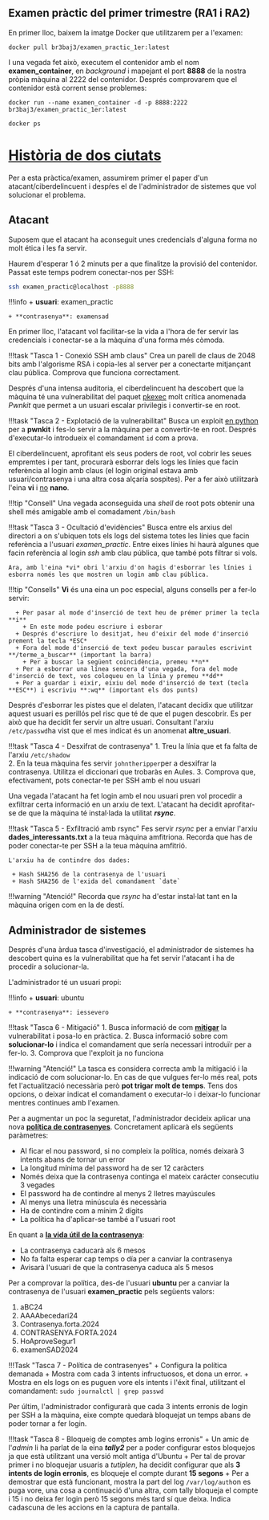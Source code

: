 ## Examen pràctic del primer trimestre (RA1 i RA2)

En primer lloc, baixem la imatge Docker que utilitzarem per a l'examen:

```console
docker pull br3baj3/examen_practic_1er:latest
```

I una vegada fet això, executem el contenidor amb el nom **examen_container**, en *background* i mapejant el port **8888** de la nostra pròpia màquina al 2222 del contenidor. Després comprovarem que el contenidor està corrent sense problemes:

```console
docker run --name examen_container -d -p 8888:2222 br3baj3/examen_practic_1er:latest

docker ps
```
# [Història de dos ciutats](https://www.filmaffinity.com/es/film229121.html)

Per a esta pràctica/examen, assumirem primer el paper d'un atacant/ciberdelincuent i despŕes el de l'administrador de sistemes que vol solucionar el problema.

## Atacant

Suposem que el atacant ha aconseguit unes credencials d'alguna forma no molt ética i les fa servir.

Haurem d'esperar 1 ó 2 minuts per a que finalitze la provisió del contenidor. Passat este temps podrem conectar-nos per SSH: 

```bash
ssh examen_practic@localhost -p8888
```
!!!info
    + **usuari**: examen_practic
  
    + **contrasenya**: examensad

En primer lloc, l'atacant vol facilitar-se la vida a l'hora de fer servir las credencials i conectar-se a la màquina d'una forma més còmoda.

!!!task "Tasca 1 - Conexió SSH amb claus"
    Crea un parell de claus de 2048 bits amb l'algorisme RSA i copia-les al server per a conectarte mitjançant clau pública. Comprova que funciona correctament.


Després d'una intensa auditoria, el ciberdelincuent ha descobert que la màquina té una vulnerabilitat del paquet <u>pkexec</u> molt crítica anomenada *Pwnkit* que permet a un usuari escalar privilegis i convertir-se en root.

!!!task "Tasca 2 - Explotació de la vulnerabilitat"
    Busca un exploit <u>en python</u> per a **pwnkit** i fes-lo servir a la màquina per a convertir-te en root. Després d'executar-lo introdueix el comandament `id` com a prova.

El ciberdelincuent, aprofitant els seus poders de root, vol cobrir les seues empremtes i per tant, procurarà esborrar dels logs les línies que facin referència al login amb claus (el login original estava amb usuari/contrasenya i una altra cosa alçaría sospites). Per a fer això utilitzarà l'eina **vi** i <u>no</u> **nano**.

!!!tip "Consell"
    Una vegada aconseguida una *shell* de root pots obtenir una shell més amigable amb el comadament  `/bin/bash`

!!!task "Tasca 3 - Ocultació d'evidències"
    Busca entre els arxius del directori a on s'ubiquen tots els logs del sistema totes les línies que facin referència a l'usuari *examen_practic*. Entre eixes línies hi haurà algunes que facin referència al login *ssh* amb clau pública, que també pots filtrar si vols.

    Ara, amb l'eina *vi* obri l'arxiu d'on hagis d'esborrar les línies i esborra només les que mostren un login amb clau pública.

!!!tip "Consells"
    **Vi** és una eina un poc especial, alguns consells per a fer-lo servir:

      + Per pasar al mode d'inserció de text heu de prémer primer la tecla **i**
        + En este mode podeu escriure i esborar
      + Després d'escriure lo desitjat, heu d'eixir del mode d'inserció prement la tecla *ESC*
      + Fora del mode d'inserció de text podeu buscar paraules escrivint **/terme_a_buscar** (important la barra)
        + Per a buscar la següent coincidència, premeu **n**
      + Per a esborrar una línea sencera d'una vegada, fora del mode d'inserció de text, vos coloqueu en la línia y premeu **dd**
      + Per a guardar i eixir, eixiu del mode d'inserció de text (tecla **ESC**) i escriviu **:wq** (important els dos punts)

Després d'esborrar les pistes que el delaten, l'atacant decidix que utilitzar aquest usuari es perillós pel risc que té de que el pugen descobrir. Es per això que ha decidit fer servir un altre usuari. Consultant l'arxiu `/etc/passwd`ha vist que el mes indicat és un anomenat **altre_usuari**.

!!!task "Tasca 4 - Desxifrat de contrasenya"
    1. Treu la línia que et fa falta de l'arxiu `/etc/shadow`    
    2. En la teua màquina fes servir `johntheripper`per a desxifrar la contrasenya. Utilitza el diccionari que trobaràs en Aules.
    3. Comprova que, efectivament, pots conectar-te per SSH amb el nou usuari

Una vegada l'atacant ha fet login amb el nou usuari pren vol procedir a exfiltrar certa informació en un arxiu de text. L'atacant ha decidit aprofitar-se de que la màquina té instal·lada la utilitat ***rsync***.

!!!task "Tasca 5 - Exfiltració amb rsync"
    Fes servir *rsync* per a enviar l'arxiu **dades_interessants.txt** a la teua màquina amfitriona. Recorda que has de poder conectar-te per SSH a la teua màquina amfitrió.

    L'arxiu ha de contindre dos dades:

     + Hash SHA256 de la contrasenya de l'usuari
     + Hash SHA256 de l'exida del comandament `date`
  
!!!warning  "Atenció!"
    Recorda que *rsync* ha d'estar instal·lat tant en la màquina origen com en la de destí.

## Administrador de sistemes

Després d'una àrdua tasca d'investigació, el administrador de sistemes ha descobert quina es la vulnerabilitat que ha fet servir l'atacant i ha de procedir a solucionar-la.

L'administrador té un usuari propi:

!!!info
    + **usuari**: ubuntu
  
    + **contrasenya**: iessevero


!!!task "Tasca 6 - Mitigació"
    1. Busca informació de com **<u>mitigar</u>** la vulnerabilitat i posa-lo en pràctica.
    2. Busca informació sobre com **solucionar-lo** i indica el comandament que sería necessari introduïr per a fer-lo.
    3. Comprova que l'exploit ja no funciona



!!!warning "Atenció!"
    La tasca es considera correcta amb la mitigació i la indicació de com solucionar-lo. En cas de que vulgues fer-lo més real, pots fet l'actualització necessària però **pot trigar molt de temps**. Tens dos opcions, o deixar indicat el comandament o executar-lo i deixar-lo funcionar mentres continues amb l'examen.



Per a augmentar un poc la seguretat, l'administrador decideix aplicar una nova **<u>política de contrasenyes</u>**. Concretament aplicarà els següents paràmetres:

+ Al ficar el nou password, si no compleix la política, només deixarà 3 intents abans de tornar un error
+ La longitud mínima del password ha de ser 12 caràcters
+ Només deixa que la contrasenya continga el mateix carácter consecutiu 3 vegades
+ El password ha de contindre al menys 2 lletres mayúscules
+ Al menys una lletra minúscula és necessària
+ Ha de contindre com a mínim 2 dígits
+ La política ha d'aplicar-se també a l'usuari root

En quant a **<u>la vida útil de la contrasenya</u>**:

+ La contrasenya caducarà als 6 mesos
+ No fa falta esperar cap temps o día per a canviar la contrasenya
+ Avisarà l'usuari de que la contrasenya caduca als 5 mesos

Per a comprovar la política, des-de l'usuari **ubuntu** per a canviar la contrasenya de l'usuari **examen_practic** pels següents valors:

1. aBC24
2. AAAAbecedari24
3. Contrasenya.forta.2024
4. CONTRASENYA.FORTA.2024
5. HoAproveSegur1
6. examenSAD2024

!!!Task "Tasca 7 - Política de contrasenyes"
    + Configura la política demanada
    + Mostra com cada 3 intents infructuosos, et dona un error.
    + Mostra en els logs on es puguen vore els intents i l'éxit final, utilitzant el comandament: `sudo journalctl | grep passwd`


Per últim, l'administrador configurarà que cada 3 intents erronis de login per SSH a la màquina, eixe compte quedarà bloquejat un temps abans de poder tornar a fer login.

!!!task "Tasca 8 - Bloqueig de comptes amb logins erronis"
    + Un amic de l'*admin* li ha parlat de la eina ***tally2*** per a poder configurar estos bloquejos ja que està utilitzant una versió molt antiga d'Ubuntu
    + Per tal de provar primer i no bloquejar usuaris a *tutiplen*, ha decidit configurar que als **3 intents de login erronis**, es bloqueje el compte durant **15 segons**
    + Per a demostrar que està funcionant, mostra la part del log  `/var/log/auth`on es puga vore, una cosa a continuació d'una altra, com tally bloqueja el compte i 15 i no deixa fer login però 15 segons més tard sí que deixa. Indica cadascuna de les accions en la captura de pantalla.

